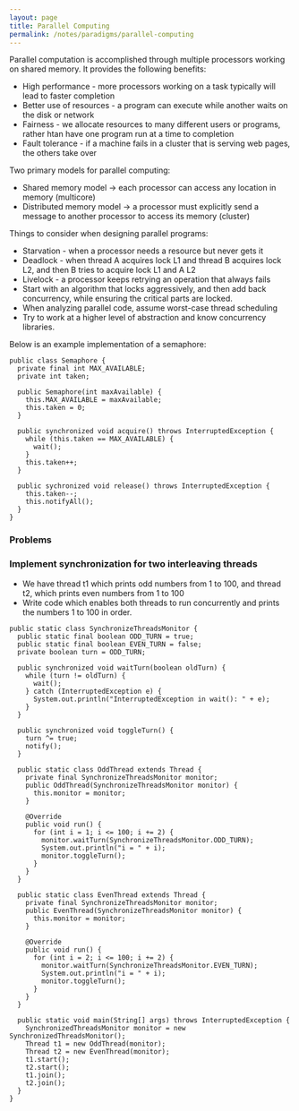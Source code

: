 ```yaml
---
layout: page
title: Parallel Computing
permalink: /notes/paradigms/parallel-computing
---
```


Parallel computation is accomplished through multiple processors working on shared memory. It provides the following benefits:

* High performance - more processors working on a task typically will lead to faster completion
* Better use of resources - a program can execute while another waits on the disk or network
* Fairness - we allocate resources to many different users or programs, rather htan have one program run at a time to completion
* Fault tolerance - if a machine fails in a cluster that is serving web pages, the others take over

Two primary models for parallel computing:
* Shared memory model -> each processor can access any location in memory (multicore)
* Distributed memory model -> a processor must explicitly send a message to another processor to access its memory (cluster)

Things to consider when designing parallel programs:
* Starvation - when a processor needs a resource but never gets it
* Deadlock - when thread A acquires lock L1 and thread B acquires lock L2, and then B tries to acquire lock L1 and A L2
* Livelock - a processor keeps retrying an operation that always fails
* Start with an algorithm that locks aggressively, and then add back concurrency, while ensuring the critical parts are locked.
* When analyzing parallel code, assume worst-case thread scheduling
* Try to work at a higher level of abstraction and know concurrency libraries.

Below is an example implementation of a semaphore:

```
public class Semaphore {
  private final int MAX_AVAILABLE;
  private int taken;

  public Semaphore(int maxAvailable) {
    this.MAX_AVAILABLE = maxAvailable;
    this.taken = 0;
  }

  public synchronized void acquire() throws InterruptedException {
    while (this.taken == MAX_AVAILABLE) {
      wait();
    }
    this.taken++;
  }

  public sychronized void release() throws InterruptedException {
    this.taken--;
    this.notifyAll();
  }
}
```

### Problems

### Implement synchronization for two interleaving threads

* We have thread t1 which prints odd numbers from 1 to 100, and thread t2, which prints even numbers from 1 to 100
* Write code which enables both threads to run concurrently and prints the numbers 1 to 100 in order.

```
public static class SynchronizeThreadsMonitor {
  public static final boolean ODD_TURN = true;
  public static final boolean EVEN_TURN = false;
  private boolean turn = ODD_TURN;

  public synchronized void waitTurn(boolean oldTurn) {
    while (turn != oldTurn) {
      wait();
    } catch (InterruptedException e) {
      System.out.println("InterruptedException in wait(): " + e);
    }
  }

  public synchronized void toggleTurn() {
    turn ^= true;
    notify();
  }

  public static class OddThread extends Thread {
    private final SynchronizeThreadsMonitor monitor;
    public OddThread(SynchronizeThreadsMonitor monitor) {
      this.monitor = monitor;
    }

    @Override
    public void run() {
      for (int i = 1; i <= 100; i += 2) {
        monitor.waitTurn(SynchronizeThreadsMonitor.ODD_TURN);
        System.out.println("i = " + i);
        monitor.toggleTurn();
      }
    }
  }

  public static class EvenThread extends Thread {
    private final SynchronizeThreadsMonitor monitor;
    public EvenThread(SynchronizeThreadsMonitor monitor) {
      this.monitor = monitor;
    }

    @Override
    public void run() {
      for (int i = 2; i <= 100; i += 2) {
        monitor.waitTurn(SynchronizeThreadsMonitor.EVEN_TURN);
        System.out.println("i = " + i);
        monitor.toggleTurn();
      }
    }
  }

  public static void main(String[] args) throws InterruptedException {
    SynchronizedThreadsMonitor monitor = new SynchronizedThreadsMonitor();
    Thread t1 = new OddThread(monitor);
    Thread t2 = new EvenThread(monitor);
    t1.start();
    t2.start();
    t1.join();
    t2.join();
  }
}

```
